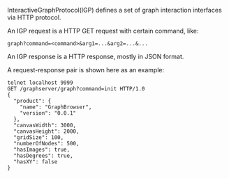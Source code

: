 InteractiveGraphProtocol(IGP) defines a set of graph interaction interfaces via HTTP protocol.

An IGP request is a HTTP GET request with certain command, like:

```
graph?command=<command>&arg1=...&arg2=...&...
```

An IGP response is a HTTP response, mostly in JSON format.

A request-response pair is shown here as an example:

```
telnet localhost 9999
GET /graphserver/graph?command=init HTTP/1.0
{
  "product": {
    "name": "GraphBrowser",
    "version": "0.0.1"
  },
  "canvasWidth": 3000,
  "canvasHeight": 2000,
  "gridSize": 100,
  "numberOfNodes": 500,
  "hasImages": true,
  "hasDegrees": true,
  "hasXY": false
}
```

######
